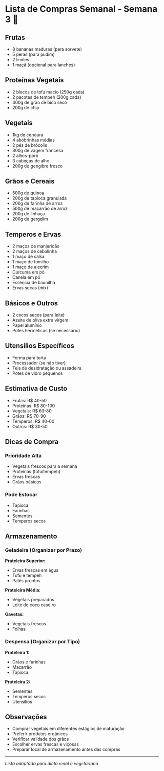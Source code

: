 # Lista de Compras Semanal - Semana 3 🛒

## Frutas
- 8 bananas maduras (para sorvete)
- 5 peras (para pudim)
- 2 limões
- 1 maçã (opcional para lanches)

## Proteínas Vegetais
- 2 blocos de tofu macio (250g cada)
- 2 pacotes de tempeh (200g cada)
- 400g de grão de bico seco
- 200g de chia

## Vegetais
- 1kg de cenoura
- 4 abobrinhas médias
- 2 pés de brócolis
- 300g de vagem francesa
- 2 alhos-poró
- 3 cabeças de alho
- 200g de gengibre fresco

## Grãos e Cereais
- 500g de quinoa
- 200g de tapioca granulada
- 200g de farinha de arroz
- 500g de macarrão de arroz
- 200g de linhaça
- 200g de gergelim

## Temperos e Ervas
- 2 maços de manjericão
- 2 maços de cebolinha
- 1 maço de salsa
- 1 maço de tomilho
- 1 maço de alecrim
- Cúrcuma em pó
- Canela em pó
- Essência de baunilha
- Ervas secas (mix)

## Básicos e Outros
- 2 cocos secos (para leite)
- Azeite de oliva extra virgem
- Papel alumínio
- Potes herméticos (se necessário)

## Utensílios Específicos
- Forma para torta
- Processador (se não tiver)
- Tela de desidratação ou assadeira
- Potes de vidro pequenos

## Estimativa de Custo
- Frutas: R$ 40-50
- Proteínas: R$ 80-100
- Vegetais: R$ 60-80
- Grãos: R$ 70-90
- Temperos: R$ 40-60
- Outros: R$ 30-50

## Dicas de Compra
### Prioridade Alta
- Vegetais frescos para a semana
- Proteínas (tofu/tempeh)
- Ervas frescas
- Grãos básicos

### Pode Estocar
- Tapioca
- Farinhas
- Sementes
- Temperos secos

## Armazenamento

### Geladeira (Organizar por Prazo)
**Prateleira Superior:**
- Ervas frescas em água
- Tofu e tempeh
- Patês prontos

**Prateleira Média:**
- Vegetais preparados
- Leite de coco caseiro

**Gavetas:**
- Vegetais frescos
- Folhas

### Despensa (Organizar por Tipo)
**Prateleira 1:**
- Grãos e farinhas
- Macarrão
- Tapioca

**Prateleira 2:**
- Sementes
- Temperos secos
- Utensílios

## Observações
- Comprar vegetais em diferentes estágios de maturação
- Preferir produtos orgânicos
- Verificar validade dos grãos
- Escolher ervas frescas e viçosas
- Preparar local de armazenamento antes das compras

---
*Lista adaptada para dieta renal e vegetariana* 